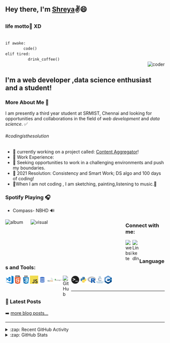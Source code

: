 ## Hey there, I'm [Shreya][website]✌😄
### life motto🌈 XD 

<code>
if awake:
        code()
elif tired:
          drink_coffee()
 </code>                 
  <img src= "https://miro.medium.com/max/500/1*mr7WXw8tgpMhqugKP2WhrA.gif" alt="coder" style="float:right">




## I'm a web developer ,data science enthusiast and a student!

### More About Me 💬

I am presently a third year student at SRMIST, Chennai and looking for opportunities and collaborations in the field of *web development* and *data science*. ✅
###### #*codingisthesolution*

- 🔭 currently working on a project called: [Content Aggregator][project]!
- 🌱 Work Experience:
- 🙋 Seeking opportunities to work in a challenging environments and push my boundaries.
- 🎯 2021 Resolution: Consistency and Smart Work; DS algo and 100 days of coding!
- 🌟When I am not coding , I am sketching, painting,listening to music.🎵

### Spotify Playing 🎧



- Compass- NBHD 🔊

[<img src="https://images.genius.com/7ff6ccafa6d0a7c8ca8f2c847c6436ae.640x640x1.jpg" alt="album" width="80" height="80" img align="left"/>](https://images.genius.com/7ff6ccafa6d0a7c8ca8f2c847c6436ae.640x640x1.jpg)
[<img src="https://media1.giphy.com/media/XMaB779YCmP9m/giphy.gif?cid=ecf05e476079c4d12197d44ba8a293c614305be730a6e591&rid=giphy.gif" alt="visual" width="300" height="100" img align="left"/>](https://media1.giphy.com/media/XMaB779YCmP9m/giphy.gif?cid=ecf05e476079c4d12197d44ba8a293c614305be730a6e591&rid=giphy.gif)

### Connect with me:

[<img align="left" alt="website" width="22px" src="https://img.icons8.com/dusk/2x/domain.png" />][website]
[<img align="left" alt="LinkedIn" width="22px" src="https://img.icons8.com/material-two-tone/2x/linkedin--v2.gif" />][linkedin]


<br />
<br />

### Languages and Tools:


<img align="left" alt="Visual Studio Code" width="26px" src="https://raw.githubusercontent.com/github/explore/80688e429a7d4ef2fca1e82350fe8e3517d3494d/topics/visual-studio-code/visual-studio-code.png" />
<img align="left" alt="HTML5" width="26px" src="https://raw.githubusercontent.com/github/explore/80688e429a7d4ef2fca1e82350fe8e3517d3494d/topics/html/html.png" />
<img align="left" alt="CSS3" width="26px" src="https://raw.githubusercontent.com/github/explore/80688e429a7d4ef2fca1e82350fe8e3517d3494d/topics/css/css.png" />
<img align="left" alt="JavaScript" width="26px" src="https://raw.githubusercontent.com/github/explore/80688e429a7d4ef2fca1e82350fe8e3517d3494d/topics/javascript/javascript.png" />
<img align="left" alt="SQL" width="26px" src="https://raw.githubusercontent.com/github/explore/80688e429a7d4ef2fca1e82350fe8e3517d3494d/topics/sql/sql.png" />
<img align="left" alt="MySQL" width="26px" src="https://raw.githubusercontent.com/github/explore/80688e429a7d4ef2fca1e82350fe8e3517d3494d/topics/mysql/mysql.png" />
<img align="left" alt="MongoDB" width="26px" src="https://raw.githubusercontent.com/github/explore/80688e429a7d4ef2fca1e82350fe8e3517d3494d/topics/mongodb/mongodb.png" />
<img align="left" alt="GitHub" width="26px" src="https://img.icons8.com/dusk/2x/github.png" />
<img align="left" alt="Terminal" width="26px" src="https://raw.githubusercontent.com/github/explore/80688e429a7d4ef2fca1e82350fe8e3517d3494d/topics/terminal/terminal.png" />
<img align="left" alt="Terminal" width="26px" src="https://raw.githubusercontent.com/github/explore/80688e429a7d4ef2fca1e82350fe8e3517d3494d/topics/python/python.png" />
<img align="left" alt="Terminal" width="26px" src="https://raw.githubusercontent.com/github/explore/80688e429a7d4ef2fca1e82350fe8e3517d3494d/topics/r/r.png" />
<img align="left" alt="Terminal" width="26px" src="https://raw.githubusercontent.com/github/explore/80688e429a7d4ef2fca1e82350fe8e3517d3494d/topics/c/c.png" />
<img align="left" alt="Terminal" width="26px" src="https://raw.githubusercontent.com/github/explore/80688e429a7d4ef2fca1e82350fe8e3517d3494d/topics/cpp/cpp.png" />



<br />
<br />

---

### 📕 Latest Posts

<!-- BLOG-POST-LIST:START -->

<!-- BLOG-POST-LIST:END -->

➡️ [more blog posts...](#)

---

<details>
  <summary>:zap: Recent GitHub Activity</summary>
  
<!--START_SECTION:activity-->

<!--END_SECTION:activity-->

</details>

<details>
  <summary>:zap: GitHub Stats</summary>

  <img align="left" alt="GitHub Stats" src="https://github-readme-stats.shreya17r.vercel.app/api?username=shreya17r&show_icons=true&hide_border=true" />

</details>

[website]: http://www.fallingfalling.com/
[linkedin]: https://www.linkedin.com/in/shreya-raghuvansh-683614184
[project]: https://github.com/Shreya17r/content-aggregator

